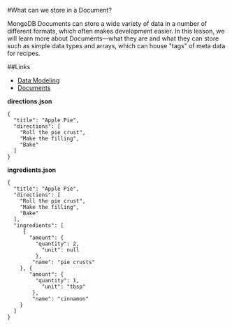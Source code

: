#What can we store in a Document?

MongoDB Documents can store a wide variety of data in a number of different formats, which often makes development easier. In this lesson, we will learn more about Documents—what they are and what they can store such as simple data types and arrays, which can house "tags" of meta data for recipes. 


##Links
- [Data Modeling](https://docs.mongodb.com/manual/core/data-modeling-introduction/)
- [Documents](https://docs.mongodb.com/manual/core/document/)


**directions.json**
```
{
  "title": "Apple Pie",
  "directions": [
    "Roll the pie crust",
    "Make the filling",
    "Bake"
  ]
}
```

**ingredients.json**
```
{
  "title": "Apple Pie",
  "directions": [
    "Roll the pie crust",
    "Make the filling",
    "Bake"
  ],
  "ingredients": [
     {
       "amount": {
         "quantity": 2,
           "unit": null
         },
        "name": "pie crusts"
    }, {
       "amount": {
         "quantity": 1,
           "unit": "tbsp"
        },
        "name": "cinnamon"
    }
  ]
}
```